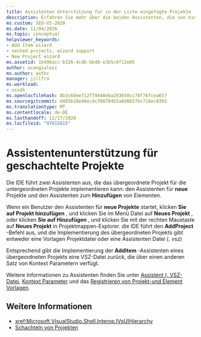 ```yaml
---
title: Assistenten Unterstützung für in der Liste eingefügte Projekte | Microsoft-Dokumentation
description: Erfahren Sie mehr über die beiden Assistenten, die von einem übergeordneten Projekt für in Ihrem VSPackage im Visual Studio SDK implementierte Projekte implementiert werden können.
ms.custom: SEO-VS-2020
ms.date: 11/04/2016
ms.topic: conceptual
helpviewer_keywords:
- Add Item wizard
- nested projects, wizard support
- New Project wizard
ms.assetid: 1b496acc-b326-4cdb-bb48-e3b5c6f12e05
author: acangialosi
ms.author: anthc
manager: jillfra
ms.workload:
- vssdk
ms.openlocfilehash: 8b3c6dee712f79648eba203650cc70f76fcea657
ms.sourcegitcommit: d485b18e46ec4cf08704b5a8d0657bc716ec8393
ms.translationtype: MT
ms.contentlocale: de-DE
ms.lasthandoff: 12/17/2020
ms.locfileid: "97615615"
---
```

# <a name="wizard-support-for-nested-projects"></a>Assistentenunterstützung für geschachtelte Projekte
Die IDE führt zwei Assistenten aus, die das übergeordnete Projekt für die untergeordneten Projekte implementieren kann: den Assistenten für **neue** Projekte und den Assistenten zum **Hinzufügen** von Elementen.

 Wenn ein Benutzer den Assistenten für **neue Projekte** startet, klicken **Sie auf Projekt hinzufügen** , und klicken Sie im Menü Datei auf **Neues Projekt** , oder klicken **Sie auf Hinzufügen** , und klicken Sie mit der rechten Maustaste auf **Neues Projekt** in Projektmappen-Explorer. die IDE  führt den **AddProject** -Befehl aus, und die Implementierung des übergeordneten Projekts gibt entweder eine Vorlagen Projektdatei oder eine Assistenten Datei (. vsz)

 Entsprechend gibt die Implementierung der **AddItem** -Assistenten eines übergeordneten Projekts eine VSZ-Datei zurück, die über einen anderen Satz von Kontext Parametern verfügt.

 Weitere Informationen zu Assistenten finden Sie unter [Assistent (. VSZ-Datei](../../extensibility/internals/wizard-dot-vsz-file.md), [Kontext Parameter](../../extensibility/internals/context-parameters.md) und das [Registrieren von Projekt-und Element Vorlagen](../../extensibility/internals/registering-project-and-item-templates.md).

## <a name="see-also"></a>Weitere Informationen
- <xref:Microsoft.VisualStudio.Shell.Interop.IVsUIHierarchy>
- [Schachteln von Projekten](../../extensibility/internals/nesting-projects.md)
